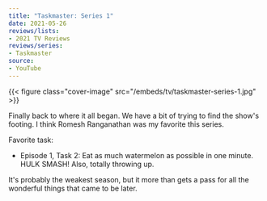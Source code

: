 ```yaml
---
title: "Taskmaster: Series 1"
date: 2021-05-26
reviews/lists:
- 2021 TV Reviews
reviews/series:
- Taskmaster
source:
- YouTube
---
```

{{< figure class="cover-image" src="/embeds/tv/taskmaster-series-1.jpg" >}}

Finally back to where it all began. We have a bit of trying to find the show's footing. I think Romesh Ranganathan was my favorite this series. 

Favorite task:

* Episode 1, Task 2: Eat as much watermelon as possible in one minute. HULK SMASH! Also, totally throwing up. 

It's probably the weakest season, but it more than gets a pass for all the wonderful things that came to be later. 